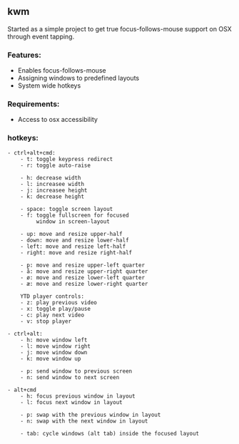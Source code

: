 ## kwm

Started as a simple project to get true focus-follows-mouse support on OSX through event tapping.

### Features:
- Enables focus-follows-mouse
- Assigning windows to predefined layouts
- System wide hotkeys

### Requirements:
- Access to osx accessibility

### hotkeys:
    - ctrl+alt+cmd:
        - t: toggle keypress redirect
        - r: toggle auto-raise

        - h: decrease width
        - l: increasee width
        - j: increasee height
        - k: decrease height

        - space: toggle screen layout
        - f: toggle fullscreen for focused
             window in screen-layout

        - up: move and resize upper-half
        - down: move and resize lower-half
        - left: move and resize left-half
        - right: move and resize right-half

        - p: move and resize upper-left quarter
        - å: move and resize upper-right quarter
        - ø: move and resize lower-left quarter
        - æ: move and resize lower-right quarter
    
        YTD player controls:
        - z: play previous video
        - x: toggle play/pause
        - c: play next video
        - v: stop player

    - ctrl+alt:
        - h: move window left
        - l: move window right
        - j: move window down
        - k: move window up

        - p: send window to previous screen
        - n: send window to next screen

    - alt+cmd
        - h: focus previous window in layout
        - l: focus next window in layout

        - p: swap with the previous window in layout
        - n: swap with the next window in layout

        - tab: cycle windows (alt tab) inside the focused layout
